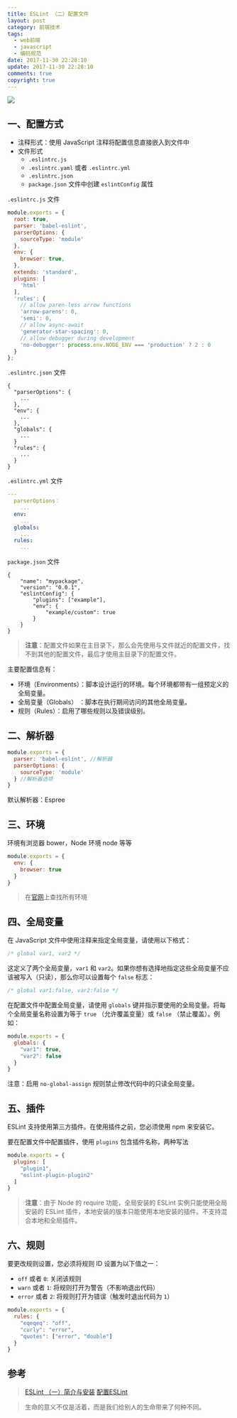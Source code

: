 ```yaml
---
title: ESLint （二）配置文件
layout: post
category: 前端技术
tags:
  - web前端
  - javascript
  - 编码规范
date: 2017-11-30 22:28:10
update: 2017-11-30 22:28:10
comments: true
copyright: true
---
```


![](http://upload-images.jianshu.io/upload_images/7295449-fc178e0811917b85.png?imageMogr2/auto-orient/strip%7CimageView2/2/w/1240)

## 一、配置方式
- 注释形式：使用 JavaScript 注释将配置信息直接嵌入到文件中
- 文件形式
  - `.eslintrc.js`
  - `.eslintrc.yaml` 或者 `.eslintrc.yml`
  - `.eslintrc.json` 
  - `package.json` 文件中创建 `eslintConfig` 属性

<!-- more -->

`.eslintrc.js` 文件
```javascript
module.exports = {
  root: true,
  parser: 'babel-eslint',
  parserOptions: {
    sourceType: 'module'
  },
  env: {
    browser: true,
  },
  extends: 'standard',
  plugins: [
    'html'
  ],
  'rules': {
    // allow paren-less arrow functions
    'arrow-parens': 0,
    'semi': 0,
    // allow async-await
    'generator-star-spacing': 0,
    // allow debugger during development
    'no-debugger': process.env.NODE_ENV === 'production' ? 2 : 0
  }
};
```

`.eslintrc.json` 文件
```
{
  "parserOptions": {
    ...
  },
  "env": {
    ...
  },
  "globals": {
    ...
  }
  "rules": {
    ...
  }
}
```

`.eslintrc.yml` 文件
```yaml
---
  parserOptions：
    ...
  env:
    ...
  globals:
    ...
  rules:
    ...
```

`package.json` 文件
```
{
    "name": "mypackage",
    "version": "0.0.1",
    "eslintConfig": {
        "plugins": ["example"],
        "env": {
            "example/custom": true
        }
    }
}
```

>**注意**：配置文件如果在主目录下，那么会先使用与文件就近的配置文件，找不到其他的配置文件，最后才使用主目录下的配置文件。

主要配置信息有：
- 环境（Environments）：脚本设计运行的环境。每个环境都带有一组预定义的全局变量。
- 全局变量（Globals） ：脚本在执行期间访问的其他全局变量。
- 规则（Rules）：启用了哪些规则以及错误级别。

## 二、解析器

```javascript
module.exports = {
  parser: 'babel-eslint', //解析器
  parserOptions: {
    sourceType: 'module'
  } //解析器选项
}
```
默认解析器：Espree

## 三、环境
环境有浏览器 bower，Node 环境 node 等等
```javascript
module.exports = {
  env: {
    browser: true
  }
}
```
>在[官网](https://eslint.org/docs/user-guide/configuring#specifying-environments)上查找所有环境


## 四、全局变量
在 JavaScript 文件中使用注释来指定全局变量，请使用以下格式：
```javascript
/* global var1, var2 */
```

这定义了两个全局变量，`var1` 和 `var2`。如果你想有选择地指定这些全局变量不应该被写入（只读），那么你可以设置每个 `false` 标志：
```javascript
/* global var1:false, var2:false */
```

在配置文件中配置全局变量，请使用 `globals` 键并指示要使用的全局变量。将每个全局变量名称设置为等于 `true` （允许覆盖变量）或 `false` （禁止覆盖）。例如：
```javascript
module.exports = {
  globals: {
    "var1": true,
    "var2": false
  }
}
```

注意：启用 `no-global-assign` 规则禁止修改代码中的只读全局变量。

## 五、插件
ESLint 支持使用第三方插件。在使用插件之前，您必须使用 npm 来安装它。

要在配置文件中配置插件，使用 `plugins` 包含插件名称，两种写法
```javascript
module.exports = {
  plugins: [
    "plugin1",
    "eslint-plugin-plugin2"
  ]
}
```

>**注意**：由于 Node 的 require 功能，全局安装的 ESLint 实例只能使用全局安装的 ESLint 插件，本地安装的版本只能使用本地安装的插件。不支持混合本地和全局插件。

## 六、规则
要更改规则设置，您必须将规则 ID 设置为以下值之一：
- `off` 或者 `0`: 关闭该规则
- `warn` 或者 `1`: 将规则打开为警告（不影响退出代码）
- `error` 或者 `2`: 将规则打开为错误（触发时退出代码为 `1`）

```javascript
module.exports = {
  rules: {
    "eqeqeq": "off",
    "curly": "error",
    "quotes": ["error", "double"]
  }
}
```

## 参考
>[ESLint （一）简介与安装](http://destinytaoer.cn/posts/4e5d3138/)
[配置ESLint](https://eslint.org/docs/user-guide/configuring)

<blockquote class="blockquote-center">生命的意义不仅是活着，而是我们给别人的生命带来了何种不同。</blockquote>
